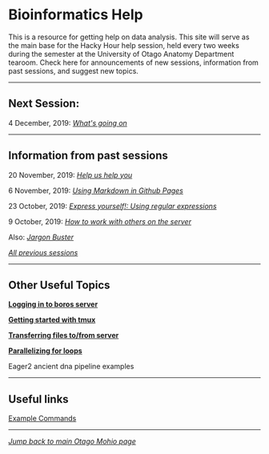 
# Bioinformatics Help

This is a resource for getting help on data analysis. This site will serve as the main base for the Hacky Hour help session, held every two weeks during the semester at the University of Otago Anatomy Department tearoom. Check here for announcements of new sessions, information from past sessions, and suggest new topics. 

***
## Next Session:

4 December, 2019: [*What's going on*](sessions/2019_12_04.md)

***
## Information from past sessions

20 November, 2019: [*Help us help you*](sessions/2019_11_20.md)

6 November, 2019: [*Using Markdown in Github Pages*](sessions/2019_11_06.md)

23 October, 2019: [*Express yourself!: Using regular expressions*](sessions/2019_10_23.md)

9 October, 2019: [*How to work with others on the server*](sessions/2019_10_09.md)

Also: [*Jargon Buster*](http://polleverywhere.com/)

[*All previous sessions*](sessions/session_index.md)

***
## Other Useful Topics

[**Logging in to boros server**](topics/Logging_in_to_boros.md)

[**Getting started with tmux**](topics/tmux_basics.md)

[**Transferring files to/from server**](sessions/2019_08_28.md)

[**Parallelizing for loops**](sessions/2019_09_11_parallel_loop_extension.md)

Eager2 ancient dna pipeline examples

***
## Useful links

[Example Commands](examples/index.md)

***
  
  
[*Jump back to main Otago Mohio page*](https://otagomohio.github.io/)
